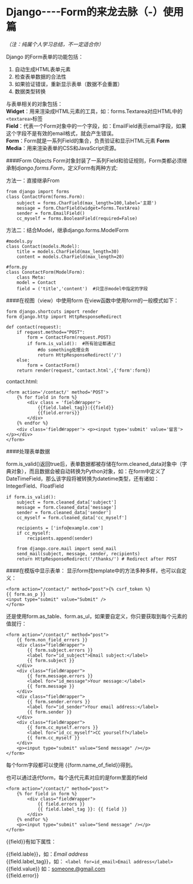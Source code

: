 Django----Form的来龙去脉（-）使用篇
=======================
*（注：纯属个人学习总结，不一定适合你）*  

Django 的Form表单的功能包括：  
1. 自动生成HTML表单元素  
2. 检查表单数据的合法性  
3. 如果验证错误，重新显示表单（数据不会重置）  
4. 数据类型转换  

与表单相关的对象包括：  
**Widget**：用来渲染成HTML元素的工具，如：forms.Textarea对应HTML中的`<textarea>`标签  
**Field**：代表一个Form对象中的一个字段，如：EmailField表示email字段，如果这个字段不是有效的email格式，就会产生错误。  
**Form**：Form就是一系列Field的集合，负责验证和显示HTML元素
**Form Media**：用来渲染表单的CSS和JavaScript资源。  

####Form Objects
Form对象封装了一系列Field和验证规则，Form类都必须继承制*django.forms.Form*，定义Form有两种方式:  

方法一：直接继承From   

    from django import forms
    class ContactForm(forms.Form):
        subject = forms.CharField(max_length=100,label='主题')
        message = form.CharField(widget=forms.TextArea)
        sender = form.EmailField()
        cc_myself = forms.BooleanField(required=False)

方法二：结合Model，继承django.forms.ModelForm  

    #models.py
    class Contact(models.Model):
        title = models.CharField(max_length=30)
        content = models.CharField(max_length=20)
    
    #form.py
    class ConotactForm(ModelForm):
        class Meta:
        model = Contact
        field = ('title','content')  #只显示model中指定的字段

####在视图（view）中使用form 
在view函数中使用form的一般模式如下：  

    form django.shortcuts import render
    form django.http import HttpResponseRedirect
    
    def contact(request):
        if request.method=="POST":
            form = ContactForm(request.POST)
            if form.is_valid():  #所有验证都通过
                #do something处理业务
                return HttpResponseRedirect('/')
        else:
            form = ContactForm()
        return render(request,'contact.html',{'form':form})

contact.html:  

    <form action='/contact/' method='POST'>
        {% for field in form %}
            <div class = 'fieldWrapper'>
                {{field.label_tag}}:{{field}}
                {{field.errors}}
            </div>
        {% endfor %}
        <div class='fieldWrapper'> <p><input type='submit' value='留言'></p></div>
    </form>

####处理表单数据  

form.is_valid()返回true后，表单数据都被存储在form.cleaned_data对象中（字典对象），而且数据会被自动转换为Python对象，如：在form中定义了DateTimeField，那么该字段将被转换为datetime类型，还有诸如：IntegerField、FloatField  

    if form.is_valid():
        subject = form.cleaned_data['subject']
        message = form.cleaned_data['message']
        sender = form.cleaned_data['sender']
        cc_myself = form.cleaned_data['cc_myself']
    
        recipients = ['info@example.com']
        if cc_myself:
            recipients.append(sender)
    
        from django.core.mail import send_mail
        send_mail(subject, message, sender, recipients)
        return HttpResponseRedirect('/thanks/') # Redirect after POST


####在模版中显示表单：
显示form找template中的方法多种多样，也可以自定义：  

    <form action="/contact/" method="post">{% csrf_token %}
    {{ form.as_p }}
    <input type="submit" value="Submit" />
    </form>

还是使用form.as_table、form.as_ul，如果要自定义，你只要获取到每个元素的值就行：  

    <form action="/contact/" method="post">
        {{ form.non_field_errors }}
        <div class="fieldWrapper">
            {{ form.subject.errors }}
            <label for="id_subject">Email subject:</label>
            {{ form.subject }}
        </div>
        <div class="fieldWrapper">
            {{ form.message.errors }}
            <label for="id_message">Your message:</label>
            {{ form.message }}
        </div>
        <div class="fieldWrapper">
            {{ form.sender.errors }}
            <label for="id_sender">Your email address:</label>
            {{ form.sender }}
        </div>
        <div class="fieldWrapper">
            {{ form.cc_myself.errors }}
            <label for="id_cc_myself">CC yourself?</label>
            {{ form.cc_myself }}
        </div>
        <p><input type="submit" value="Send message" /></p>
    </form>
每个form字段都可以使用 {{form.name_of_field}}得到。

也可以通过迭代form，每个迭代元素对应的是form里面的field  

    <form action="/contact/" method="post">
        {% for field in form %}
            <div class="fieldWrapper">
                {{ field.errors }}
                {{ field.label_tag }}: {{ field }}
            </div>
        {% endfor %}
        <p><input type="submit" value="Send message" /></p>
    </form>
{{field}}有如下属性：  

{{field.lable}}，如：*Email address*  
{{field.label\_tag}}，如： `<label for=id_email>Email address</label>`  
{{field.value}} 如：someone.@gmail.com  
{{field.error}}  
